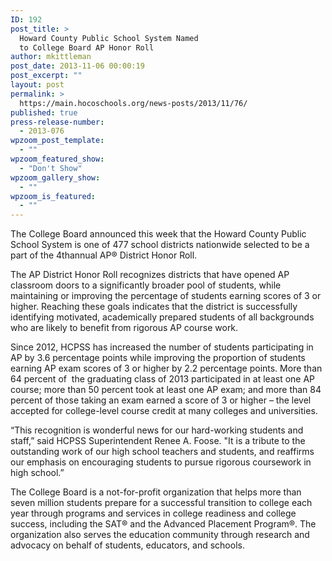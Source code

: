 ```yaml
---
ID: 192
post_title: >
  Howard County Public School System Named
  to College Board AP Honor Roll
author: mkittleman
post_date: 2013-11-06 00:00:19
post_excerpt: ""
layout: post
permalink: >
  https://main.hocoschools.org/news-posts/2013/11/76/
published: true
press-release-number:
  - 2013-076
wpzoom_post_template:
  - ""
wpzoom_featured_show:
  - "Don't Show"
wpzoom_gallery_show:
  - ""
wpzoom_is_featured:
  - ""
---
```

The College Board announced this week that the Howard County Public School System is one of 477 school districts nationwide selected to be a part of the 4thannual AP® District Honor Roll.

The AP District Honor Roll recognizes districts that have opened AP classroom doors to a significantly broader pool of students, while maintaining or improving the percentage of students earning scores of 3 or higher. Reaching these goals indicates that the district is successfully identifying motivated, academically prepared students of all backgrounds who are likely to benefit from rigorous AP course work.

Since 2012, HCPSS has increased the number of students participating in AP by 3.6 percentage points while improving the proportion of students earning AP exam scores of 3 or higher by 2.2 percentage points. More than 64 percent of  the graduating class of 2013 participated in at least one AP course; more than 50 percent took at least one AP exam; and more than 84 percent of those taking an exam earned a score of 3 or higher – the level accepted for college-level course credit at many colleges and universities.

“This recognition is wonderful news for our hard-working students and staff,” said HCPSS Superintendent Renee A. Foose. "It is a tribute to the outstanding work of our high school teachers and students, and reaffirms our emphasis on encouraging students to pursue rigorous coursework in high school.”

The College Board is a not-for-profit organization that helps more than seven million students prepare for a successful transition to college each year through programs and services in college readiness and college success, including the SAT® and the Advanced Placement Program®. The organization also serves the education community through research and advocacy on behalf of students, educators, and schools.